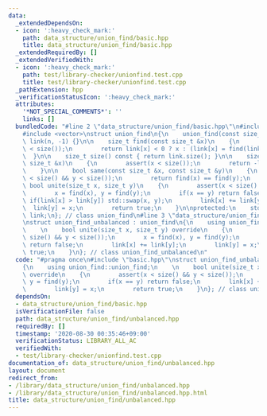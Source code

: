 ```yaml
---
data:
  _extendedDependsOn:
  - icon: ':heavy_check_mark:'
    path: data_structure/union_find/basic.hpp
    title: data_structure/union_find/basic.hpp
  _extendedRequiredBy: []
  _extendedVerifiedWith:
  - icon: ':heavy_check_mark:'
    path: test/library-checker/unionfind.test.cpp
    title: test/library-checker/unionfind.test.cpp
  _pathExtension: hpp
  _verificationStatusIcon: ':heavy_check_mark:'
  attributes:
    '*NOT_SPECIAL_COMMENTS*': ''
    links: []
  bundledCode: "#line 2 \"data_structure/union_find/basic.hpp\"\n#include <cassert>\n\
    #include <vector>\nstruct union_find\n{\n    union_find(const size_t &n = 0) :\
    \ link(n, -1) {}\n\n    size_t find(const size_t &x)\n    {\n        assert(x\
    \ < size());\n        return link[x] < 0 ? x : (link[x] = find(link[x]));\n  \
    \  }\n\n    size_t size() const { return link.size(); }\n\n    size_t size(const\
    \ size_t &x)\n    {\n        assert(x < size());\n        return -link[find(x)];\n\
    \    }\n\n    bool same(const size_t &x, const size_t &y)\n    {\n        assert(x\
    \ < size() && y < size());\n        return find(x) == find(y);\n    }\n\n    virtual\
    \ bool unite(size_t x, size_t y)\n    {\n        assert(x < size() && y < size());\n\
    \        x = find(x), y = find(y);\n        if(x == y) return false;\n       \
    \ if(link[x] > link[y]) std::swap(x, y);\n        link[x] += link[y];\n      \
    \  link[y] = x;\n        return true;\n    }\n\nprotected:\n    std::vector<int>\
    \ link;\n}; // class union_find\n#line 3 \"data_structure/union_find/unbalanced.hpp\"\
    \nstruct union_find_unbalanced : union_find\n{\n    using union_find::union_find;\n\
    \    \n    bool unite(size_t x, size_t y) override\n    {\n        assert(x <\
    \ size() && y < size());\n        x = find(x), y = find(y);\n        if(x == y)\
    \ return false;\n        link[x] += link[y];\n        link[y] = x;\n        return\
    \ true;\n    }\n}; // class union_find_unbalanced\n"
  code: "#pragma once\n#include \"basic.hpp\"\nstruct union_find_unbalanced : union_find\n\
    {\n    using union_find::union_find;\n    \n    bool unite(size_t x, size_t y)\
    \ override\n    {\n        assert(x < size() && y < size());\n        x = find(x),\
    \ y = find(y);\n        if(x == y) return false;\n        link[x] += link[y];\n\
    \        link[y] = x;\n        return true;\n    }\n}; // class union_find_unbalanced\n"
  dependsOn:
  - data_structure/union_find/basic.hpp
  isVerificationFile: false
  path: data_structure/union_find/unbalanced.hpp
  requiredBy: []
  timestamp: '2020-08-30 00:35:46+09:00'
  verificationStatus: LIBRARY_ALL_AC
  verifiedWith:
  - test/library-checker/unionfind.test.cpp
documentation_of: data_structure/union_find/unbalanced.hpp
layout: document
redirect_from:
- /library/data_structure/union_find/unbalanced.hpp
- /library/data_structure/union_find/unbalanced.hpp.html
title: data_structure/union_find/unbalanced.hpp
---
```

